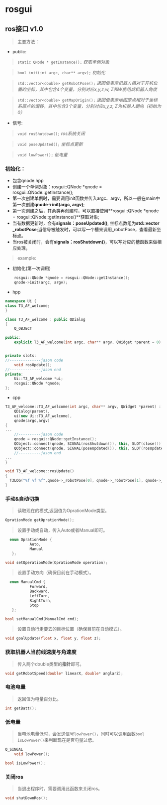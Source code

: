 # rosgui
## ros接口 v1.0
> 主要方法：
- public:

> `static QNode * getInstance();`
*获取单例对象*

> `bool init(int argc, char** argv);`
*初始化*

> `std::vector<double> getRobotPose();`
*返回值表示机器人相对于开机位置的坐标，其中包含4个变量，分别对应x,y,z,w, Z和W能组成机器人角度*

> `std::vector<double> getMapOrigin();`
*返回值表示地图原点相对于坐标系原点的偏移，其中包含3个变量，分别对应x,y,z, Z为机器人朝向（初始为0）*

- 信号:

> `void rosShutdown();`
*ros系统关闭*
    
> `void poseUpdated();`
*坐标点更新*

> `void lowPower();`
*低电量*


### 初始化：
- 包含qnode.hpp
- 创建一个单例对象：rosgui::QNode *qnode = rosgui::QNode::getInstance();
- 第一次创建单例时，需要调用init函数并传入argc、argv，所以一般在main中第一次创建**qnode->init(argc, argv)**;
- 第一次创建之后，其余类再创建时，可以直接使用**rosgui::QNode *qnode = rosgui::QNode::getInstance()**获取对象;
- 当有数据更新时，会有**signals：poseUpdated()**, 坐标点数组为**std::vector<double> _robotPose**;当信号被触发时，可以写一个槽来调用_robotPose，查看最新坐标点。
- 当ros被关闭时，会有**signals：rosShutdown()**，可以写对应的槽函数来做相应处理。
> example:
- 初始化(第一次调用)
```cpp
    rosgui::QNode *qnode = rosgui::QNode::getInstance();
    qnode->init(argc, argv);
```
- hpp
```cpp
namespace Ui {
class T3_AF_welcome;
}

class T3_AF_welcome : public QDialog
{
    Q_OBJECT

public:
    explicit T3_AF_welcome(int argc, char** argv, QWidget *parent = 0);


private slots:
//--------------jason code
    void rosUpdate();
//--------------jason end
private:
    Ui::T3_AF_welcome *ui;
    rosgui::QNode *qnode;
};
```
- cpp
```cpp
T3_AF_welcome::T3_AF_welcome(int argc, char** argv, QWidget *parent) :
    QDialog(parent),
    ui(new Ui::T3_AF_welcome),
    qnode(argc,argv)
{
...
    //----------jason code
    qnode = rosgui::QNode::getInstance();
    QObject::connect(qnode, SIGNAL(rosShutdown()), this, SLOT(close()));
    QObject::connect(qnode, SIGNAL(poseUpdated()), this, SLOT(rosUpdate()));
    //----------jason end
...
}

void T3_AF_welcome::rosUpdate()
{
  T3LOG("%f %f %f",qnode->_robotPose[0], qnode->_robotPose[1], qnode->_robotPose[2]);
}
```

### 手动&自动切换

> 读取现在的模式,返回值为OprationMode类型。
```cpp
OprationMode getOprationMode();
```

> 设置手动或自动，传入Auto或者Manual即可。
```cpp
  enum OprationMode {
           Auto,
           Manual
   };

void setOperationMode(OprationMode operation);
```

> 设置手动方向（确保目前在手动模式）。
```cpp
  enum ManualCmd {
           Forward,
           Backward,
           LeftTurn,
           RightTurn,
           Stop
   };

bool setManualCmd(ManualCmd cmd);
```

> 设置自动行走要去的目标位置（确保目前在自动模式）。
```cpp
void goalUpdate(float x, float y, float z);
```

### 获取机器人当前线速度与角速度
> 传入两个double类型的**指针**即可。
```cpp
void getRobotSpeed(double* linearX, double* anglarZ);
```

### 电池电量
> 返回值为电量百分比。
```cpp
int getBatt();
```

### 低电量
> 当电池电量低时，会发送信号`lowPower()`，同时可以调用函数`bool isLowPower()`来判断现在是否电量过低。
```cpp
Q_SINGAL
	void lowPower();

bool isLowPower();
```

### 关闭ros
> 当退出程序时，需要调用此函数来关闭ros。
```cpp
void shutDownRos();
```


